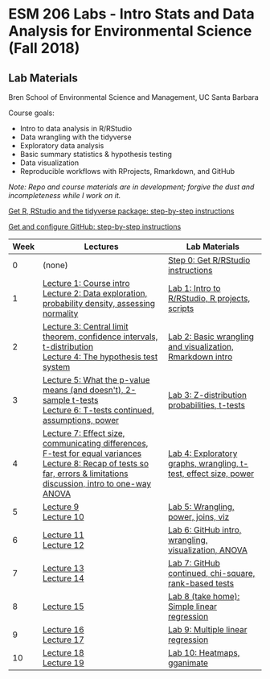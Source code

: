 # ESM 206 Labs - Intro Stats and Data Analysis for Environmental Science (Fall 2018)
## Lab Materials

Bren School of Environmental Science and Management, UC Santa Barbara 

Course goals: 

  - Intro to data analysis in R/RStudio
  - Data wrangling with the tidyverse
  - Exploratory data analysis
  - Basic summary statistics & hypothesis testing
  - Data visualization 
  - Reproducible workflows with RProjects, Rmarkdown, and GitHub

*Note: Repo and course materials are in development; forgive the dust and incompleteness while I work on it.*

[Get R, RStudio and the tidyverse package: step-by-step instructions](https://docs.google.com/document/d/1Imcx8ZropMF5tmLF6As02OJam-r1pNexu5pULczCwMA/edit?usp=sharing)

[Get and configure GitHub: step-by-step instructions](https://docs.google.com/document/d/1zx2upJJqFZe94O3BQSMI56Z76s3haLXC0otKSpcZaJQ/edit?usp=sharing)

Week | Lectures | Lab Materials| 
-----|--------| ---------
0 | (none) | [Step 0: Get R/RStudio instructions](https://github.com/allisonhorst/esm-206-2018/tree/master/week_0) 
1 | [Lecture 1: Course intro](https://docs.google.com/presentation/d/1cPWa6NqbEot8dBjVC7UKPjF72Q7myYjHqyBYS9HO_qg/edit?usp=sharing)<br>[Lecture 2: Data exploration, probability density, assessing normality](https://docs.google.com/presentation/d/17ejVv4SJgpU7fD09By0zCIdb7tnstfH-Yadj8UOGXHQ/edit?usp=sharing) | [Lab 1: Intro to R/RStudio, R projects, scripts](https://github.com/allisonhorst/esm-206-2018/tree/master/week_1) 
2 | [Lecture 3: Central limit theorem, confidence intervals, t-distribution](https://docs.google.com/presentation/d/1W5jr6XmWDHanGXaceAWT8nyJealdqT57p_z9SWsTepk/edit?usp=sharing)<br>[Lecture 4: The hypothesis test system](https://docs.google.com/presentation/d/1rgd1_cJvxCemUBuIQhcZV62F4zEgjxIrba6tH_Ieykg/edit?usp=sharing) | [Lab 2: Basic wrangling and visualization, Rmarkdown intro](https://github.com/allisonhorst/esm-206-2018/tree/master/week_2)
3 | [Lecture 5: What the p-value means (and doesn't), 2-sample t-tests](https://docs.google.com/presentation/d/1dt2hlAtu2wlzYh9TSUDDjqta13WVcNDgadCfjf8UYSk/edit?usp=sharing)<br>[Lecture 6: T-tests continued, assumptions, power](https://docs.google.com/presentation/d/1ZI4YaGPeRfJSu0GgEoVnsHd9t_B5J90GkfdUY7xxlto/edit?usp=sharing) | [Lab 3: Z-distribution probabilities, t-tests](https://github.com/allisonhorst/esm-206-2018/tree/master/week_3) 
4 | [Lecture 7: Effect size, communicating differences, F-test for equal variances](https://docs.google.com/presentation/d/1QOvpfGgDhGbYeZbDx1OgM9JWMr99Yp9tOMaZBA-KylQ/edit?usp=sharing)<br>[Lecture 8: Recap of tests so far, errors & limitations discussion, intro to one-way ANOVA](https://docs.google.com/presentation/d/1AcHWEK_ggQDUWDrf3ZfoIDFccMFlqz_k1SPmHxziv6Q/edit?usp=sharing) | [Lab 4: Exploratory graphs, wrangling, t-test, effect size, power](https://github.com/allisonhorst/esm-206-2018/tree/master/week_4) 
5 | [Lecture 9]()<br>[Lecture 10]()| [Lab 5: Wrangling, power, joins, viz](https://github.com/allisonhorst/esm-206-2018/tree/master/week_5)
6 | [Lecture 11]()<br>[Lecture 12]() | [Lab 6: GitHub intro, wrangling, visualization, ANOVA](https://github.com/allisonhorst/esm-206-2018/tree/master/week_6) 
7 | [Lecture 13]()<br>[Lecture 14]() | [Lab 7: GitHub continued, chi-square, rank-based tests](https://github.com/allisonhorst/esm-206-2018/tree/master/week_7)
8 | [Lecture 15]() | [Lab 8 (take home): Simple linear regression](https://github.com/allisonhorst/esm-206-2018/tree/master/week_8)
9 | [Lecture 16]()<br>[Lecture 17]() | [Lab 9: Multiple linear regression](https://github.com/allisonhorst/esm-206-2018/tree/master/week_9)
10 | [Lecture 18]()<br>[Lecture 19]() | [Lab 10: Heatmaps, gganimate](https://github.com/allisonhorst/esm-206-2018/tree/master/week_10)
